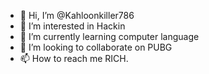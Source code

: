 - 👋 Hi, I’m @Kahloonkiller786
- 👀 I’m interested in  Hackin
- 🌱 I’m currently learning computer language
- 💞️ I’m looking to collaborate on  PUBG
- 📫 How to reach me RICH.

<!---
Kahloonkiller786/Kahloonkiller786 is a ✨ special ✨ repository because its `README.md` (this file) appears on your GitHub profile.
You can click the Preview link to take a look at your changes.
--->
